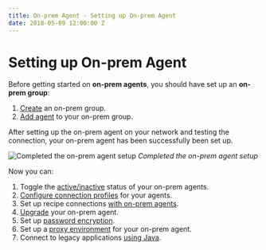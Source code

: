 ```yaml
---
title: On-prem Agent - Setting up On-prem Agent
date: 2018-05-09 12:00:00 Z
---
```


# Setting up On-prem Agent

Before getting started on **on-prem agents**, you should have set up an **on-prem group**:
1. [Create](/on-prem/groups/create-group.md) an on-prem group.
2. [Add agent](/on-prem/groups/add-agent) to your on-prem group.

After setting up the on-prem agent on your network and testing the connection, your on-prem agent has been successfully been set up.

![Completed the on-prem agent setup](~@img/on-prem/successful-connected-opa.png)
*Completed the on-prem agent setup*

Now you can:
1. Toggle the [active/inactive](/on-prem/agents/run.md) status of your on-prem agents.
2. [Configure connection profiles](/on-prem/agents/profile.md) for your agents.
3. Set up recipe connections [with on-prem agents](/on-prem/agents/connection.md).
4. [Upgrade](/on-prem/agents/upgrade.md) your on-prem agent.
5. Set up [password encryption](/on-prem/agents/password-encryption.md).
6. Set up a [proxy environment](/on-prem/agents/proxy.md) for your on-prem agent.
7. Connect to legacy applications [using Java](/on-prem/agents/extension.md).
